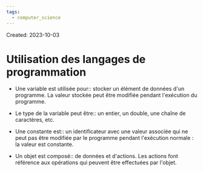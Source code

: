 ```yaml
---
tags:
  - computer_science
---
```

Created: 2023-10-03

# Utilisation des langages de programmation

- Une variable est utilisée pour:: stocker un élément de données d'un programme. La valeur stockée peut être modifiée pendant l'exécution du programme.
<!--SR:!2024-06-05,147,250-->
- Le type de la variable peut être:: un entier, un double, une chaîne de caractères, etc.
<!--SR:!2024-02-25,82,230-->

- Une constante est:: un identificateur avec une valeur associée qui ne peut pas être modifiée par le programme pendant l'exécution normale : la valeur est constante.
<!--SR:!2024-04-09,112,250-->

- Un objet est composé:: de données et d'actions. Les actions font référence aux opérations qui peuvent être effectuées par l'objet.
<!--SR:!2024-05-13,134,250-->